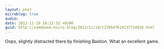 ```yaml
---
layout: post
microblog: true
audio: 
date: 2012-11-19 16:22:32 +0100
guid: http://samdeane.micro.blog/2012/11/19/t270547614137724928.html
---
```

Oops, slightly distracted there by finishing Bastion. What an excellent game.
